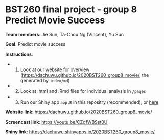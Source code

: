 # BST260 final project - group 8 Predict Movie Success

**Team members**: Jie Sun, Ta-Chou Ng (Vincent), Yu Sun

**Goal**: Predict movie success

**Instructions**:
-  1. Look at our website for overview (https://dachuwu.github.io/2020BST260_group8_movie/, the generated by `index/md`)
-  2. Look at .html and .Rmd files for individual analysis in `/pages`
-  3. Run our Shiny app `app.R` in this repositry (recommended), or [here](https://dachuwu.shinyapps.io/2020BST260_group8_movie/)

**Website link**: https://dachuwu.github.io/2020BST260_group8_movie/

**Screencast link**: https://youtu.be/CZdfWBSst0U

**Shiny link**: https://dachuwu.shinyapps.io/2020BST260_group8_movie/

